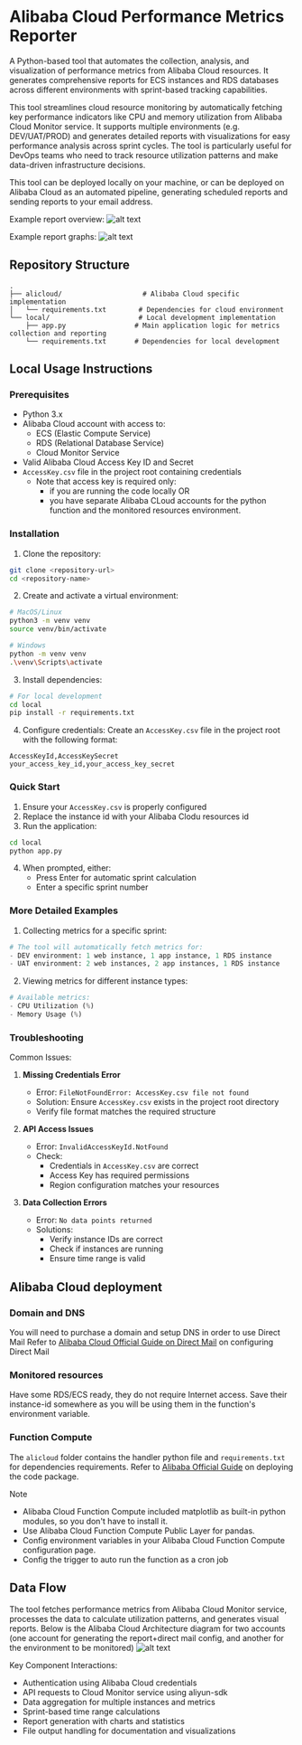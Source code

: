 # Alibaba Cloud Performance Metrics Reporter

A Python-based tool that automates the collection, analysis, and visualization of performance metrics from Alibaba Cloud resources. It generates comprehensive reports for ECS instances and RDS databases across different environments with sprint-based tracking capabilities.

This tool streamlines cloud resource monitoring by automatically fetching key performance indicators like CPU and memory utilization from Alibaba Cloud Monitor service. It supports multiple environments (e.g. DEV/UAT/PROD) and generates detailed reports with visualizations for easy performance analysis across sprint cycles. The tool is particularly useful for DevOps teams who need to track resource utilization patterns and make data-driven infrastructure decisions.

This tool can be deployed locally on your machine, or can be deployed on Alibaba Cloud as an automated pipeline, generating scheduled reports and sending reports to your email address.

Example report overview:
![alt text](diagram/exampleOverview.png)

Example report graphs:
![alt text](diagram/exampleGraphs.png)
## Repository Structure
```
.
├── alicloud/                    # Alibaba Cloud specific implementation
│   └── requirements.txt        # Dependencies for cloud environment
└── local/                      # Local development implementation
    ├── app.py                 # Main application logic for metrics collection and reporting
    └── requirements.txt       # Dependencies for local development
```

## Local Usage Instructions
### Prerequisites
- Python 3.x
- Alibaba Cloud account with access to:
  - ECS (Elastic Compute Service)
  - RDS (Relational Database Service)
  - Cloud Monitor Service
- Valid Alibaba Cloud Access Key ID and Secret
- `AccessKey.csv` file in the project root containing credentials
  - Note that access key is required only:
    - if you are running the code locally OR
    - you have separate Alibaba CLoud accounts for the python function and the monitored resources environment.
  
### Installation

1. Clone the repository:
```bash
git clone <repository-url>
cd <repository-name>
```

2. Create and activate a virtual environment:
```bash
# MacOS/Linux
python3 -m venv venv
source venv/bin/activate

# Windows
python -m venv venv
.\venv\Scripts\activate
```

3. Install dependencies:
```bash
# For local development
cd local
pip install -r requirements.txt
```

4. Configure credentials:
Create an `AccessKey.csv` file in the project root with the following format:
```csv
AccessKeyId,AccessKeySecret
your_access_key_id,your_access_key_secret
```

### Quick Start

1. Ensure your `AccessKey.csv` is properly configured
2. Replace the instance id with your Alibaba Clodu resources id
3. Run the application:
```bash
cd local
python app.py
```
4. When prompted, either:
   - Press Enter for automatic sprint calculation
   - Enter a specific sprint number

### More Detailed Examples

1. Collecting metrics for a specific sprint:
```python
# The tool will automatically fetch metrics for:
- DEV environment: 1 web instance, 1 app instance, 1 RDS instance
- UAT environment: 2 web instances, 2 app instances, 1 RDS instance
```

2. Viewing metrics for different instance types:
```python
# Available metrics:
- CPU Utilization (%)
- Memory Usage (%)
```

### Troubleshooting

Common Issues:

1. **Missing Credentials Error**
   - Error: `FileNotFoundError: AccessKey.csv file not found`
   - Solution: Ensure `AccessKey.csv` exists in the project root directory
   - Verify file format matches the required structure

2. **API Access Issues**
   - Error: `InvalidAccessKeyId.NotFound`
   - Check:
     - Credentials in `AccessKey.csv` are correct
     - Access Key has required permissions
     - Region configuration matches your resources

3. **Data Collection Errors**
   - Error: `No data points returned`
   - Solutions:
     - Verify instance IDs are correct
     - Check if instances are running
     - Ensure time range is valid

## Alibaba Cloud deployment
### Domain and DNS
You will need to purchase a domain and setup DNS in order to use Direct Mail
Refer to [Alibaba Cloud Official Guide on Direct Mail](https://www.alibabacloud.com/help/en/direct-mail/user-guide/overview?spm=a2c63.p38356.help-menu-29412.d_4_0.df4f4f7eokhALD) on configuring Direct Mail

### Monitored resources
Have some RDS/ECS ready, they do not require Internet access. Save their instance-id somewhere as you will be using them in the function's environment variable.

### Function Compute
The `alicloud` folder contains the handler python file and `requirements.txt` for dependencies requirements.
Refer to [Alibaba Official Guide](https://www.alibabacloud.com/help/en/functioncompute/fc-2-0/user-guide/deploy-a-code-package-1) on deploying the code package.

Note
- Alibaba Cloud Function Compute included matplotlib as built-in python modules, so you don't have to install it.
- Use Alibaba Cloud Function Compute Public Layer for pandas.
- Config environment variables in your Alibaba Cloud Function Compute configuration page.
- Config the trigger to auto run the function as a cron job

## Data Flow
The tool fetches performance metrics from Alibaba Cloud Monitor service, processes the data to calculate utilization patterns, and generates visual reports. Below is the Alibaba Cloud Architecture diagram for two accounts (one account for generating the report+direct mail config, and another for the environment to be monitored)
![alt text](diagram/Architecture_Diagram.png)

Key Component Interactions:
- Authentication using Alibaba Cloud credentials
- API requests to Cloud Monitor service using aliyun-sdk
- Data aggregation for multiple instances and metrics
- Sprint-based time range calculations
- Report generation with charts and statistics
- File output handling for documentation and visualizations
